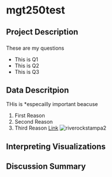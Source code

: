 # mgt250test

## Project Description 
### 
These are my questions 
- This is Q1
- This is Q2
- This is Q3

## Data Descritpion 
THis is *especailly important beacuse 
1. First Reason
2. Second Reason
3. Third Reason [Link](https://www.elon.edu/)
![riverockstampa2](https://github.com/KarsenW18/mgt250test/assets/152214887/2e46975c-8667-4081-be13-f3d734c23286)

## Interpreting Visualizations 

## Discussion Summary
